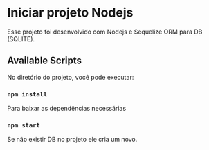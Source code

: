 # Iniciar projeto Nodejs

Esse projeto foi desenvolvido com Nodejs e Sequelize ORM para DB (SQLITE).

## Available Scripts

No diretório do projeto, você pode executar:

### `npm install`

Para baixar as dependências necessárias

### `npm start`

Se não existir DB no projeto ele cria um novo.
